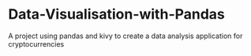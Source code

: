 # Data-Visualisation-with-Pandas
A project using pandas and kivy to create a data analysis application for cryptocurrencies
